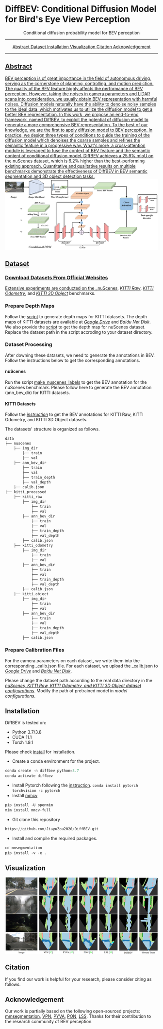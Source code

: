 # DiffBEV: Conditional Diffusion Model for Bird's Eye View Perception
<div align="center">
Conditional diffusion probability model for BEV perception
</div>

---
<div align="center">
    <a href='https://github.com/JiayuZou2020/DiffBEV#abstract'>Abstract
    <a href='https://github.com/JiayuZou2020/DiffBEV#dataset'>Dataset
    <a href='https://github.com/JiayuZou2020/DiffBEV#installation'>Installation  
    <a href='https://github.com/JiayuZou2020/DiffBEV#visualization'>Visualization 
    <a href='https://github.com/JiayuZou2020/DiffBEV#citation'>Citation
    <a href='https://github.com/JiayuZou2020/DiffBEV#acknowledgement'>Acknowledgement
</div>

---

## Abstract
BEV perception is of great importance in the field of autonomous driving, serving as the cornerstone of planning, controlling, and motion prediction. The quality of the BEV feature highly affects the performance of BEV perception. However, taking the noises in camera parameters and LiDAR scans into consideration, we usually obtain BEV representation with harmful noises. Diffusion models naturally have the ability to denoise noisy samples to the ideal data, which motivates us to utilize the diffusion model to get a better BEV representation. In this work, we propose an end-to-end framework, named DiffBEV, to exploit the potential of diffusion model to generate a more comprehensive BEV representation. To the best of our knowledge, we are the first to apply diffusion model to BEV perception. In practice, we design three types of conditions to guide the training of the diffusion model which denoises the coarse samples and refines the semantic feature in a progressive way. What's more, a cross-attention module is leveraged to fuse the context of BEV feature and the semantic content of conditional diffusion model. DiffBEV achieves a 25.9% mIoU on the nuScenes dataset, which is 6.2% higher than the best-performing existing approach. Quantitative and qualitative results on multiple benchmarks demonstrate the effectiveness of DiffBEV in BEV semantic segmentation and 3D object detection tasks.
![framework](figures/framework.png)
        
## Dataset
### Download Datasets From Official Websites
Extensive experiments are conducted on the _[nuScenes](https://www.nuscenes.org/download), _[KITTI Raw](https://www.cvlibs.net/datasets/kitti/raw_data.php)_, _[KITTI Odometry](https://www.cvlibs.net/datasets/kitti/eval_odometry.php)_, and _[KITTI 3D Object](https://www.cvlibs.net/datasets/kitti/eval_3dobject.php)_ benchmarks. 

### Prepare Depth Maps
Follow the [script](https://github.com/TRAILab/CaDDN/blob/master/pcdet/datasets/kitti/kitti_dataset.py) to generate depth maps for KITTI datasets. The depth maps of KITTI datasets are available at _[Google Drive](https://drive.google.com/drive/folders/1FR7SRXQw2TxVsjMn5SWel8sdfclWAtR8?usp=sharing)_ and _Baidu Net Disk_. We also provide the [script](https://github.com/JiayuZou2020/DiffBEV/blob/main/scripts/nuS2depth.py) to get the depth map for nuScenes dataset. Replace the dataset path in the script accroding to your dataset directory.

### Dataset Processing
After downing these datasets, we need to generate the annotations in BEV. Follow the instructions below to get the corresponding annotations. 
#### nuScenes
Run the script [make_nuscenes_labels](https://github.com/tom-roddick/mono-semantic-maps/blob/master/scripts/make_nuscenes_labels.py) to get the BEV annotation for the nuScenes benchmark. Please follow here to generate the BEV annotation (ann_bev_dir) for KITTI datasets. 

#### KITTI Datasets
Follow the _[instruction](https://github.com/manila95/monolayout#datasets)_ to get the BEV annotations for KITTI Raw, KITTI Odometry, and KITTI 3D Object datasets.

The datasets' structure is organized as follows.
```
data
├── nuscenes
    ├── img_dir
        ├── train
        ├── val
    ├── ann_bev_dir
        ├── train
        ├── val
        ├── train_depth
        ├── val_depth
    ├── calib.json
├── kitti_processed
    ├── kitti_raw
        ├── img_dir
            ├── train
            ├── val
        ├── ann_bev_dir
            ├── train
            ├── val
            ├── train_depth
            ├── val_depth
        ├── calib.json
    ├── kitti_odometry
        ├── img_dir
            ├── train
            ├── val
        ├── ann_bev_dir
            ├── train
            ├── val
            ├── train_depth
            ├── val_depth
        ├── calib.json
    ├── kitti_object
        ├── img_dir
            ├── train
            ├── val
        ├── ann_bev_dir
            ├── train
            ├── val
            ├── train_depth
            ├── val_depth
        ├── calib.json
```

### Prepare Calibration Files
For the camera parameters on each dataset, we write them into the corresponding _calib.json file. For each dataset, we upload the _calib.json to _[Google Drive](https://drive.google.com/drive/folders/1Ahaed1OsA1EqlJOCHHN-MQQr2VpF8H7U)_ and _[Baidu Net Disk](https://pan.baidu.com/s/1wEzHWkazS5vLPZJVjpzHMw?pwd=2022#list/path=%2F)_.

Please change the dataset path according to the real data directory in the _[nuScenes, KITTI Raw, KITTI Odometry, and KITTI 3D Object dataset configurations](https://github.com/JiayuZou2020/DiffBEV/tree/main/configs/_base_/datasets)_. Modify the path of pretrained model in _model configurations_.

## Installation
DiffBEV is tested on:
* Python 3.7/3.8
* CUDA 11.1
* Torch 1.9.1

Please check [install](https://github.com/open-mmlab/mmsegmentation/blob/master/docs/en/get_started.md#installation) for installation.
* Create a conda environment for the project.
```python
conda create -n diffbev python=3.7
conda activate diffbev
```
* Install Pytorch following the [instruction](https://pytorch.org/get-started/locally/).
`conda install pytorch torchvision -c pytorch`
* Install [mmcv](https://github.com/open-mmlab/mmcv)

```python
pip install -U openmim
mim install mmcv-full
```
* Git clone this repository
        
```python
https://github.com/JiayuZou2020/DiffBEV.git
```

* Install and compile the required packages.
```python
cd mmsegmentation
pip install -v -e .
```

## Visualization
![vis](figures/vis.png)

## Citation
If you find our work is helpful for your research, please consider citing as follows.

## Acknowledgement
Our work is partially based on the following open-sourced projects: [mmsegmentation](https://github.com/open-mmlab/mmsegmentation), [VPN](https://github.com/pbw-Berwin/View-Parsing-Network), [PYVA](https://github.com/JonDoe-297/cross-view), [PON](https://github.com/tom-roddick/mono-semantic-maps), [LSS](https://github.com/nv-tlabs/lift-splat-shoot). 
Thanks for their contribution to the research community of BEV perception.
